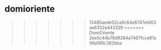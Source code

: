# domioriente
>>>>>>> 13485aede52ca9c64e6747efd03ae8352e443329
=======
DomiOriente
>>>>>>> 2ee5c44b76d9284a7467fcce81a99a166c382bba
